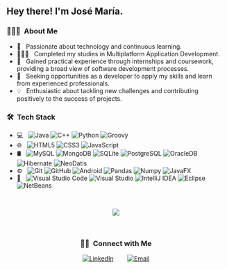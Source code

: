 <h2> Hey there! I'm José María.</h2>

<h3> 👨🏻‍💻 &nbsp;About Me </h3>

- 🌱 &nbsp; Passionate about technology and continuous learning.
- 👨🏻‍🎓 &nbsp; Completed my studies in Multiplatform Application Development.
- 💼 &nbsp; Gained practical experience through internships and coursework, providing a broad view of software development processes.
- 🤝 &nbsp; Seeking opportunities as a developer to apply my skills and learn from experienced professionals.
- 💡 &nbsp; Enthusiastic about tackling new challenges and contributing positively to the success of projects.

<h3> 🛠 &nbsp;Tech Stack</h3>

- 💻 &nbsp;
  ![Java](https://img.shields.io/badge/-Java-333333?style=flat&logo=Java&logoColor=007396)
  ![C++](https://img.shields.io/badge/-C++-333333?style=flat&logo=C%2B%2B&logoColor=00599C)
  ![Python](https://img.shields.io/badge/-Python-333333?style=flat&logo=python)
  ![Groovy](https://img.shields.io/badge/-Groovy-333333?style=flat&logo=Apache-Groovy)
- 🌐 &nbsp;
  ![HTML5](https://img.shields.io/badge/-HTML5-333333?style=flat&logo=HTML5)
  ![CSS3](https://img.shields.io/badge/-CSS3-333333?style=flat&logo=CSS3&logoColor=1572B6)
  ![JavaScript](https://img.shields.io/badge/-JavaScript-333333?style=flat&logo=javascript)
- 🛢 &nbsp;
  ![MySQL](https://img.shields.io/badge/-MySQL-333333?style=flat&logo=mysql)
  ![MongoDB](https://img.shields.io/badge/-MongoDB-333333?style=flat&logo=mongodb)
  ![SQLite](https://img.shields.io/badge/-SQLite-333333?style=flat&logo=sqlite)
  ![PostgreSQL](https://img.shields.io/badge/-PostgreSQL-333333?style=flat&logo=postgresql)
  ![OracleDB](https://img.shields.io/badge/-OracleDB-333333?style=flat&logo=oracle)
  ![Hibernate](https://img.shields.io/badge/-Hibernate-333333?style=flat&logo=hibernate)
  ![NeoDatis](https://img.shields.io/badge/-NeoDatis-333333?style=flat)
- ⚙️ &nbsp;
  ![Git](https://img.shields.io/badge/-Git-333333?style=flat&logo=git)
  ![GitHub](https://img.shields.io/badge/-GitHub-333333?style=flat&logo=github)
  ![Android](https://img.shields.io/badge/-Android-333333?style=flat&logo=android)
  ![Pandas](https://img.shields.io/badge/-Pandas-333333?style=flat&logo=pandas)
  ![Numpy](https://img.shields.io/badge/-Numpy-333333?style=flat&logo=numpy)
  ![JavaFX](https://img.shields.io/badge/-JavaFX-333333?style=flat&logo=javafx)
- 🔧 &nbsp;
  ![Visual Studio Code](https://img.shields.io/badge/-Visual%20Studio%20Code-333333?style=flat&logo=visual-studio-code&logoColor=007ACC)
  ![Visual Studio](https://img.shields.io/badge/-Visual%20Studio-333333?style=flat&logo=visual-studio&logoColor=5C2D91)
  ![IntelliJ IDEA](https://img.shields.io/badge/-IntelliJ%20IDEA-333333?style=flat&logo=intellij-idea&logoColor=000000)
  ![Eclipse](https://img.shields.io/badge/-Eclipse-333333?style=flat&logo=eclipse-ide&logoColor=2C2255)
  ![NetBeans](https://img.shields.io/badge/-NetBeans-333333?style=flat&logo=apache-netbeans-ide&logoColor=1B6AC6)

<br/>

<p align="center" href="https://github.com/Josemariph7" >
<a>
 <img align="center" src="https://github-readme-stats.vercel.app/api/top-langs/?username=josemariph7&theme=tokyonight&show_icons=true" />
</a>
</p>

<br/>

<h3 align="center"> 🤝🏻 &nbsp;Connect with Me </h3>

<p align="center">
<a href="https://www.linkedin.com/in/jmphdev/"><img alt="LinkedIn" src="https://img.shields.io/badge/LinkedIn-José%20María%20Pozo%20Hidalgo-blue?style=flat-square&logo=linkedin"></a>
  &nbsp;&nbsp;&nbsp;&nbsp;&nbsp;&nbsp;
<a href="mailto:josemariph7@gmail.com"><img alt="Email" src="https://img.shields.io/badge/Email-josemariph7@gmail.com-blue?style=flat-square&logo=gmail"></a>
</p>


